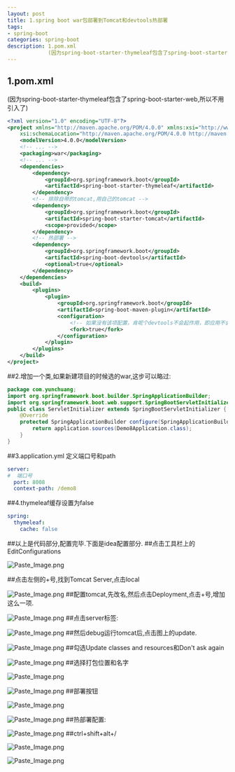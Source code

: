 ```yaml
---
layout: post
title: 1.spring boot war包部署到Tomcat和devtools热部署
tags:
- spring-boot
categories: spring-boot
description: 1.pom.xml
             (因为spring-boot-starter-thymeleaf包含了spring-boot-starter-web,所以不用引入了)
---
```

## 1.pom.xml
(因为spring-boot-starter-thymeleaf包含了spring-boot-starter-web,所以不用引入了)

```xml
<?xml version="1.0" encoding="UTF-8"?>
<project xmlns="http://maven.apache.org/POM/4.0.0" xmlns:xsi="http://www.w3.org/2001/XMLSchema-instance"
	xsi:schemaLocation="http://maven.apache.org/POM/4.0.0 http://maven.apache.org/xsd/maven-4.0.0.xsd">
	<modelVersion>4.0.0</modelVersion>
	<!-- ... -->
	<packaging>war</packaging>
    <!-- ... -->
	<dependencies>
		<dependency>
			<groupId>org.springframework.boot</groupId>
			<artifactId>spring-boot-starter-thymeleaf</artifactId>
		</dependency>
        <!-- 排除自带的tomcat,用自己的tomcat -->
        <dependency>
			<groupId>org.springframework.boot</groupId>
			<artifactId>spring-boot-starter-tomcat</artifactId>
			<scope>provided</scope>
		</dependency>
        <!-- 热部署 -->
		<dependency>
			<groupId>org.springframework.boot</groupId>
			<artifactId>spring-boot-devtools</artifactId>
			<optional>true</optional>
		</dependency>
	</dependencies>
	<build>
		<plugins>
			<plugin>
				<groupId>org.springframework.boot</groupId>
				<artifactId>spring-boot-maven-plugin</artifactId>
				<configuration>
					<!-- 如果没有该项配置，肯呢个devtools不会起作用，即应用不会restart -->
					<fork>true</fork>
				</configuration>
			</plugin>
		</plugins>
	</build>
</project>
```
##2.增加一个类,如果新建项目的时候选的war,这步可以略过:
```java
package com.yunchuang;
import org.springframework.boot.builder.SpringApplicationBuilder;
import org.springframework.boot.web.support.SpringBootServletInitializer;
public class ServletInitializer extends SpringBootServletInitializer {
	@Override
	protected SpringApplicationBuilder configure(SpringApplicationBuilder application) {
		return application.sources(Demo8Application.class);
	}
}
```
##3.application.yml 定义端口号和path
```yaml
server:
#  端口号
  port: 8008
  context-path: /demo8
```
##4.thymeleaf缓存设置为false
```yaml
spring:
  thymeleaf:
    cache: false
```
##以上是代码部分,配置完毕.下面是idea配置部分.
##点击工具栏上的EditConfigurations

![Paste_Image.png](http://upload-images.jianshu.io/upload_images/4033179-1e151eda68ba9b63.png?imageMogr2/auto-orient/strip%7CimageView2/2/w/1240)

##点击左侧的+号,找到Tomcat Server,点击local

![Paste_Image.png](http://upload-images.jianshu.io/upload_images/4033179-a239a4020e89d2f9.png?imageMogr2/auto-orient/strip%7CimageView2/2/w/1240)
##配置tomcat,先改名,然后点击Deployment,点击+号,增加这么一项.

![Paste_Image.png](http://upload-images.jianshu.io/upload_images/4033179-a1628d8c3fb12fbe.png?imageMogr2/auto-orient/strip%7CimageView2/2/w/1240)
##点击server标签:

![Paste_Image.png](http://upload-images.jianshu.io/upload_images/4033179-b047f11697d5c2d2.png?imageMogr2/auto-orient/strip%7CimageView2/2/w/1240)
##然后debug运行tomcat后,点击图上的update.

![Paste_Image.png](http://upload-images.jianshu.io/upload_images/4033179-22a9d32f3fedf29a.png?imageMogr2/auto-orient/strip%7CimageView2/2/w/1240)
##勾选Update classes and resources和Don't ask again

![Paste_Image.png](http://upload-images.jianshu.io/upload_images/4033179-680d68d2828476ea.png?imageMogr2/auto-orient/strip%7CimageView2/2/w/1240)
##选择打包位置和名字

![Paste_Image.png](http://upload-images.jianshu.io/upload_images/4033179-2315dea7a376d161.png?imageMogr2/auto-orient/strip%7CimageView2/2/w/1240)

![Paste_Image.png](http://upload-images.jianshu.io/upload_images/4033179-f8106206189ec3f2.png?imageMogr2/auto-orient/strip%7CimageView2/2/w/1240)
##部署按钮

![Paste_Image.png](http://upload-images.jianshu.io/upload_images/4033179-d31c7efe8acf0e94.png?imageMogr2/auto-orient/strip%7CimageView2/2/w/1240)

![Paste_Image.png](http://upload-images.jianshu.io/upload_images/4033179-fcba88bdb90d9e1d.png?imageMogr2/auto-orient/strip%7CimageView2/2/w/1240)
##热部署配置:

![Paste_Image.png](http://upload-images.jianshu.io/upload_images/4033179-f9a98e9cde5a7478.png?imageMogr2/auto-orient/strip%7CimageView2/2/w/1240)
##ctrl+shift+alt+/

![Paste_Image.png](http://upload-images.jianshu.io/upload_images/4033179-4bf38b60641fbb74.png?imageMogr2/auto-orient/strip%7CimageView2/2/w/1240)

![Paste_Image.png](http://upload-images.jianshu.io/upload_images/4033179-11915f2678887927.png?imageMogr2/auto-orient/strip%7CimageView2/2/w/1240)